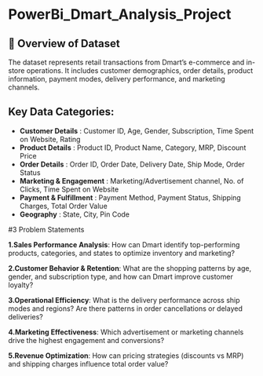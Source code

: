 # PowerBi_Dmart_Analysis_Project

## 🧾 Overview of Dataset
The dataset represents retail transactions from Dmart’s e-commerce and in-store operations.
It includes customer demographics, order details, product information, payment modes, delivery performance, and marketing channels.

## Key Data Categories:
- **Customer Details** : Customer ID, Age, Gender, Subscription, Time Spent on Website, Rating
- **Product Details** : Product ID, Product Name, Category, MRP, Discount Price
- **Order Details** : Order ID, Order Date, Delivery Date, Ship Mode, Order Status
- **Marketing & Engagement** : Marketing/Advertisement channel, No. of Clicks, Time Spent on Website
- **Payment & Fulfillment** : Payment Method, Payment Status, Shipping Charges, Total Order Value
- **Geography** : State, City, Pin Code

#3 Problem Statements

**1.Sales Performance Analysis**:
How can Dmart identify top-performing products, categories, and states to optimize inventory and marketing?

**2.Customer Behavior & Retention**:
What are the shopping patterns by age, gender, and subscription type, and how can Dmart improve customer loyalty?

**3.Operational Efficiency**:
What is the delivery performance across ship modes and regions?
Are there patterns in order cancellations or delayed deliveries?

**4.Marketing Effectiveness**:
Which advertisement or marketing channels drive the highest engagement and conversions?

**5.Revenue Optimization**:
How can pricing strategies (discounts vs MRP) and shipping charges influence total order value?
